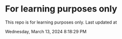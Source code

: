 # For learning purposes only
This repo is for learning purposes only.
Last updated at

Wednesday, March 13, 2024 8:18:29 PM

